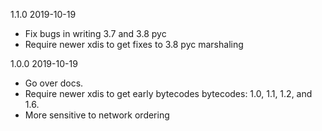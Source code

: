 1.1.0 2019-10-19

- Fix bugs in writing 3.7 and 3.8 pyc
- Require newer xdis to get fixes to 3.8 pyc marshaling


1.0.0 2019-10-19

- Go over docs.
- Require newer xdis to get early bytecodes bytecodes: 1.0, 1.1, 1.2, and 1.6.
- More sensitive to network ordering
